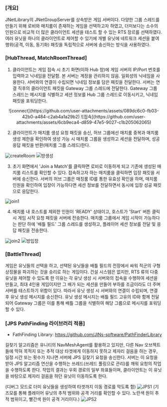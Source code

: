 ### \[개요\]
JNetLibrary의 JNetGroupServer를 상속받은 게임 서버이다. 다양한 그룹 스레드를 만들기 위해 로비와 매치룸이 존재하는 게임을 선택하고자 하였고, 더미보다는 소수의 인원으로 비교적 더 많은 클라이언트 세션을 테스트 할 수 있는 RTS 장르를 선택하였다. 여러 유닛을 하나의 클라이언트로 제어할 수 있기에 개별 유닛에 네트워크 세션을 붙여 행위(공격, 이동, 동기화) 패킷을 독립적으로 서버에 송신하는 방식을 사용하였다.

### \[HubThread, MatchRoomThread\]

1. 클라이언트는 게임 접속 시 초기 화면(이하 Hub 창)에 게임 서버의 IP/Port 번호를 입력하고 닉네임을 전달함. 본 서버는 계정을 관리하지 않음. 일회성의 닉네임을 사용한다.
서버와의 연결이 수립되면 닉네임 정보를 담은 패킷을 전달한다. 서버는 연결 직후의 클라이언트 패킷을 Gateway 그룹 스레드에 전달한다.
Gateway 그룹 스레드는 메시지를 식별하고 세션 정보를 Hub 그룹 스레드로 이동시키고, 닉네임 패킷을 포워딩한다.

<p align="center">
![connect](https://github.com/user-attachments/assets/089dc6c0-fb03-42b0-a484-c2ab4a1a29b2)
![접속](https://github.com/user-attachments/assets/6cb9eca4-d859-47e5-9027-c1b205062065)
</p>


2. 클라이언트가 매치룸 생성 요청 패킷을 송신, 허브 그룹에선 매치룸 중복과 매치룸 생성 제한을 확인하여 생성 가능 시 매치룸 그룹을 생성하고 세션을 전달하며, 성공 응답 패킷을 반환(매치룸 그룹 스레드)한다.

![createRoom](https://github.com/user-attachments/assets/e9615fc6-fcf4-4402-95b1-7775f960e213)
![방생성](https://github.com/user-attachments/assets/e15c604f-6273-493d-94ad-aa87aa06aed2)


3. 초기 화면에서 'Join a Match'를 클릭하면 로비로 이동하게 되고 기존에 생성된 매치룸 리스트를 확인할 수 있다. 접속하고자 하는 매치룸을 클릭하면 입장 패킷을 서버에 송신한다.
서버의 허브 그룹은 매칭룸 ID를 통한 유효성 확인을 하며, 매치룸 인원을 확인하여 입장이 가능하다면 세션 정보를 전달하면서 동시에 입장 성공 패킷으로 응답한다.

![join1](https://github.com/user-attachments/assets/8b4dced4-b1ca-4d8e-a1fa-5ef5af926cda)


4. 매치룸 내 호스트를 제외한 인원이 'READY' 상태이고, 호스트가 'Start' 버튼 클릭 시 게임 시작 요청 패킷을 서버에 전송한다.
   매치룸 그룹에서 게임 시작이 가능하다는 판단 하에 '배틀 필드' 그룹 스레드를 생성하고, 플레이어 세션 정보를 전달 및 응답 패킷을 전송한다.

![join2](https://github.com/user-attachments/assets/eeb76746-ec3b-492c-9fbb-9db52cb4ac68)
![방입장](https://github.com/user-attachments/assets/5c76affc-1213-463a-a314-ce6ee1660fec)

### \[BattleThread\]

게임은 유닛들의 선택을 하고, 선택된 유닛들을 배틀 필드의 전장에서 싸워 적군의 구형 상징물을 파괴하는 것을 승리로 하는 게임이다.
건설 시스템은 없지만, RTS 류의 다중 유닛을 제어할 수 있도록 한 이유는 각 유닛 생성 시 서버와의 접속을 수행하여 세션을 만들고, 최대 4인용 게임이지만 그 배가 되는 세션을 만들어 부하를 조금이라도 더 주며 서버를 테스트하기 위함이 있다.
따라서 유닛 생성 시 서버와의 연결이 수립되며, 연결 후 유닛 생성 메시지를 송신한다. 유닛 생성 메시지는 배틀 필드 고유의 ID와 함께 전달되어 Gateway 그룹은 이를 통해 배틀 그룹을 식별하여 해당 그룹으로 메시지를 포워딩 할 수 있다.

### \[JPS PathFinding 라이브러리 적용\]

* FathFinding Library: https://github.com/JINs-software/PathFinderLibrary

길찾기 알고리즘은 유니티의 NavMeshAgent를 활용하고 있지만, 다른 Nav 오브젝트들에 막혀 목적지 또는 추적 대상 타겟에게 이동하지 못하고 제자리 걸음을 하는 경우, 일정 시간 또는 횟수가 지나면 서버에 JPS 길찾기 요청을 송신한다. 서버는 이 요청을 받아 JPS 알고리즘 연산을 수행하는 쓰레드(쓰레드 풀링으로 관리)를 깨워 요청의 작업을 수행하도록 한다. 작업의 결과는 우회 경로의 일부 좌표들이며, 클라이언트는 이 유닛을 바탕으로 제자리 걸음을 하던 유닛이 이동하도록 한다.

(디버그 모드로 더미 유닛들을 생성하여 타겟까지 이동 경로를 막도록 함)
![JPS1](https://github.com/user-attachments/assets/fba07247-c5e6-40cc-8db5-4fadd13d04f8)
(기즈모를 통해 플레이어 유닛의 추적 범위와 공격 거리를 확인할 수 있다. 노란색 원이 추적 범위이고, 빨간색 원이 공격 거리이다.)
![JPS2](https://github.com/user-attachments/assets/4d23fafe-100c-4284-8f56-12ed88c08f10)


